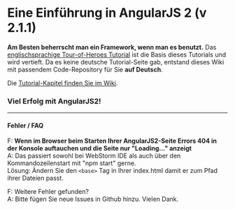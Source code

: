 # Eine Einführung in AngularJS 2  (v 2.1.1)

**Am Besten beherrscht man ein Framework, wenn man es benutzt.**
Das [englischsprachige Tour-of-Heroes Tutorial](https://angular.io/docs/ts/latest/tutorial/)
ist die Basis dieses Tutorials und wird vertieft.
Da es keine deutsche Tutorial-Seite gab, entstand dieses Wiki mit passendem Code-Repository für Sie **auf Deutsch**.

Die [Tutorial-Kapitel finden Sie im Wiki](https://cgmgit.beuth-hochschule.de/ng2-wf/ng2-tutorial-de/wikis/home).

### Viel Erfolg mit AngularJS2!

---

#### Fehler / FAQ

F: **Wenn im Browser beim Starten Ihrer AngularJS2-Seite Errors 404 in der Konsole auftauchen und die Seite nur "Loading..." anzeigt**  
A: Das passiert sowohl bei WebStorm IDE als auch über den Kommandozeilenstart mit "npm start" gerne.  
   Lösung: Ändern Sie den `<base>` Tag in Ihrer index.html damit er zum Pfad ihrer Dateien passt.

F: Weitere Fehler gefunden?  
A: Bitte fügen Sie neue Issues in Github hinzu. Vielen Dank.


